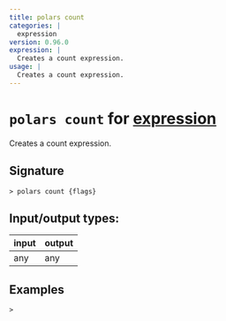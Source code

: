 ```yaml
---
title: polars count
categories: |
  expression
version: 0.96.0
expression: |
  Creates a count expression.
usage: |
  Creates a count expression.
---
```

<!-- This file is automatically generated. Please edit the command in https://github.com/nushell/nushell instead. -->

# `polars count` for [expression](/commands/categories/expression.md)

<div class='command-title'>Creates a count expression.</div>

## Signature

```> polars count {flags} ```


## Input/output types:

| input | output |
| ----- | ------ |
| any   | any    |

## Examples


```nu
>

```
